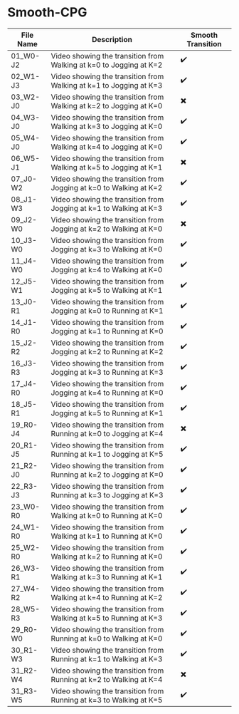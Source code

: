# Smooth-CPG
| File Name | Description                                                          | Smooth       Transition |
|-----------|----------------------------------------------------------------------|-------------------------|
| 01_W0-J2  | Video showing the   transition from Walking at k=0 to Jogging at K=2 | :heavy_check_mark:                     |
| 02_W1-J3  | Video showing the   transition from Walking at k=1 to Jogging at K=3 | :heavy_check_mark:                     |
| 03_W2-J0  | Video showing the   transition from Walking at k=2 to Jogging at K=0 | :heavy_multiplication_x:               |
| 04_W3-J0  | Video showing the   transition from Walking at k=3 to Jogging at K=0 | :heavy_check_mark:                     |
| 05_W4-J0  | Video showing the   transition from Walking at k=4 to Jogging at K=0 | :heavy_check_mark:                     |
| 06_W5-J1  | Video showing the   transition from Walking at k=5 to Jogging at K=1 | :heavy_multiplication_x:               |
| 07_J0-W2  | Video showing the   transition from Jogging at k=0 to Walking at K=2 | :heavy_check_mark:                     |
| 08_J1-W3  | Video showing the   transition from Jogging at k=1 to Walking at K=3 | :heavy_check_mark:                     |
| 09_J2-W0  | Video showing the   transition from Jogging at k=2 to Walking at K=0 | :heavy_multiplication_x:               |
| 10_J3-W0  | Video showing the   transition from Jogging at k=3 to Walking at K=0 | :heavy_check_mark:                     |
| 11_J4-W0  | Video showing the   transition from Jogging at k=4 to Walking at K=0 | :heavy_check_mark:                     |
| 12_J5-W1  | Video showing the   transition from Jogging at k=5 to Walking at K=1 | :heavy_check_mark:                     |
| 13_J0-R1  | Video showing the   transition from Jogging at k=0 to Running at K=1 | :heavy_check_mark:                     |
| 14_J1-R0  | Video showing the   transition from Jogging at k=1 to Running at K=0 | :heavy_check_mark:                     |
| 15_J2-R2  | Video showing the   transition from Jogging at k=2 to Running at K=2 | :heavy_check_mark:                     |
| 16_J3-R3  | Video showing the   transition from Jogging at k=3 to Running at K=3 | :heavy_check_mark:                     |
| 17_J4-R0  | Video showing the   transition from Jogging at k=4 to Running at K=0 | :heavy_check_mark:                     |
| 18_J5-R1  | Video showing the   transition from Jogging at k=5 to Running at K=1 | :heavy_check_mark:                     |
| 19_R0-J4  | Video showing the   transition from Running at k=0 to Jogging at K=4 | :heavy_multiplication_x:               |
| 20_R1-J5  | Video showing the   transition from Running at k=1 to Jogging at K=5 | :heavy_check_mark:                     |
| 21_R2-J0  | Video showing the   transition from Running at k=2 to Jogging at K=0 | :heavy_check_mark:                     |
| 22_R3-J3  | Video showing the   transition from Running at k=3 to Jogging at K=3 | :heavy_check_mark:                     |
| 23_W0-R0  | Video showing the   transition from Walking at k=0 to Running at K=0 | :heavy_check_mark:                     |
| 24_W1-R0  | Video showing the   transition from Walking at k=1 to Running at K=0 | :heavy_check_mark:                     |
| 25_W2-R0  | Video showing the   transition from Walking at k=2 to Running at K=0 | :heavy_check_mark:                     |
| 26_W3-R1  | Video showing the   transition from Walking at k=3 to Running at K=1 | :heavy_check_mark:                     |
| 27_W4-R2  | Video showing the   transition from Walking at k=4 to Running at K=2 | :heavy_check_mark:                     |
| 28_W5-R3  | Video showing the   transition from Walking at k=5 to Running at K=3 | :heavy_check_mark:                     |
| 29_R0-W0  | Video showing the   transition from Running at k=0 to Walking at K=0 | :heavy_check_mark:                     |
| 30_R1-W3  | Video showing the   transition from Running at k=1 to Walking at K=3 | :heavy_check_mark:                     |
| 31_R2-W4  | Video showing the   transition from Running at k=2 to Walking at K=4 | :heavy_multiplication_x:               |
| 31_R3-W5  | Video showing the   transition from Running at k=3 to Walking at K=5 | :heavy_check_mark:                     |



